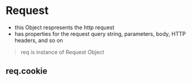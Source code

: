 # Request

- this Object respresents the http request
- has properties for the request query string, parameters, body, HTTP headers, and so on

> req is instance of Request Object

## req.cookie
